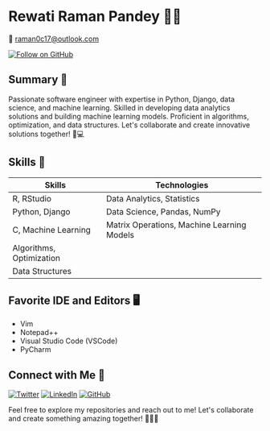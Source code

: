 # Rewati Raman Pandey 👨‍💻

📧 raman0c17@outlook.com

[![Follow on GitHub](https://img.shields.io/github/followers/raman0c17?label=Follow%20on%20GitHub&style=social)](https://github.com/raman0c17)

## Summary 🚀
Passionate software engineer with expertise in Python, Django, data science, and machine learning. Skilled in developing data analytics solutions and building machine learning models. Proficient in algorithms, optimization, and data structures. Let's collaborate and create innovative solutions together! 🌟💻

## Skills 💪
| Skills                     | Technologies                   |
| -------------------------- | ------------------------------ |
| R, RStudio                 | Data Analytics, Statistics     |
| Python, Django             | Data Science, Pandas, NumPy    |
| C, Machine Learning        | Matrix Operations, Machine Learning Models |
| Algorithms, Optimization   |                                |
| Data Structures            |                                |

## Favorite IDE and Editors 🖥️
- Vim
- Notepad++
- Visual Studio Code (VSCode)
- PyCharm

## Connect with Me 🤝
[![Twitter](https://img.shields.io/badge/Twitter-rmn030-1DA1F2?style=flat&logo=twitter)](https://twitter.com/rmn030)
[![LinkedIn](https://img.shields.io/badge/LinkedIn-rmn030-0077B5?style=flat&logo=linkedin)](https://www.linkedin.com/in/rmn030)
[![GitHub](https://img.shields.io/badge/GitHub-raman0c17-181717?style=flat&logo=github)](https://github.com/raman0c17)

Feel free to explore my repositories and reach out to me! Let's collaborate and create something amazing together! 🚀👨‍💻

